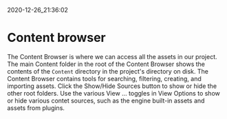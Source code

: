 2020-12-26_21:36:02

# Content browser

The Content Browser is where we can access all the assets in our project.
The main Content folder in the root of the Content Browser shows the contents of the `Content` directory in the project's directory on disk.
The Content Browser contains tools for searching, filtering, creating, and importing assets.
Click the Show/Hide Sources button to show or hide the other root folders.
Use the various View … toggles in View Options to show or hide various contet sources, such as the engine built-in assets and assets from plugins.

